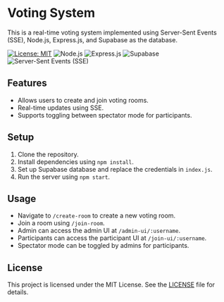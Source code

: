 # Voting System

This is a real-time voting system implemented using Server-Sent Events (SSE), Node.js, Express.js, and Supabase as the database.

[![License: MIT](https://img.shields.io/badge/License-MIT-yellow.svg)](https://opensource.org/licenses/MIT)
![Node.js](https://img.shields.io/badge/Node.js-v14.17.0-green)
![Express.js](https://img.shields.io/badge/Express.js-v4.17.1-lightgrey)
![Supabase](https://img.shields.io/badge/Supabase-v1.0.0-blue)
![Server-Sent Events (SSE)](https://img.shields.io/badge/SSE-Real--time-red)

## Features

- Allows users to create and join voting rooms.
- Real-time updates using SSE.
- Supports toggling between spectator mode for participants.

## Setup

1. Clone the repository.
2. Install dependencies using `npm install`.
3. Set up Supabase database and replace the credentials in `index.js`.
4. Run the server using `npm start`.

## Usage

- Navigate to `/create-room` to create a new voting room.
- Join a room using `/join-room`.
- Admin can access the admin UI at `/admin-ui/:username`.
- Participants can access the participant UI at `/join-ui/:username`.
- Spectator mode can be toggled by admins for participants.

## License

This project is licensed under the MIT License. See the [LICENSE](LICENSE) file for details.
